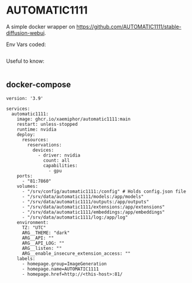 # AUTOMATIC1111

A simple docker wrapper on https://github.com/AUTOMATIC1111/stable-diffusion-webui.   

Env Vars coded:
```
```

Useful to know:
```
```

## docker-compose
```
version: '3.9'

services:
  automatic1111:
    image: ghcr.io/xaemiphor/automatic1111:main
    restart: unless-stopped
    runtime: nvidia
    deploy:
      resources:
        reservations:
          devices:
            - driver: nvidia
              count: all
              capabilities:
                - gpu
    ports:
      - "81:7860"
    volumes:
      - "/srv/config/automatic1111:/config" # Holds config.json file
      - "/srv/data/automatic1111/models:/app/models"
      - "/srv/data/automatic1111/outputs:/app/outputs"
      - "/srv/data/automatic1111/extensions:/app/extensions"
      - "/srv/data/automatic1111/embeddings:/app/embeddings"
      - "/srv/data/automatic1111/log:/app/log"
    environment:
      TZ: "UTC"
      ARG__THEME: "dark"
      ARG__API: ""
      ARG__API_LOG: ""
      ARG__listen: ""
      ARG__enable_insecure_extension_access: ""
    labels:
      - homepage.group=ImageGeneration
      - homepage.name=AUTOMATIC1111
      - homepage.href=http://<this-host>:81/

```
